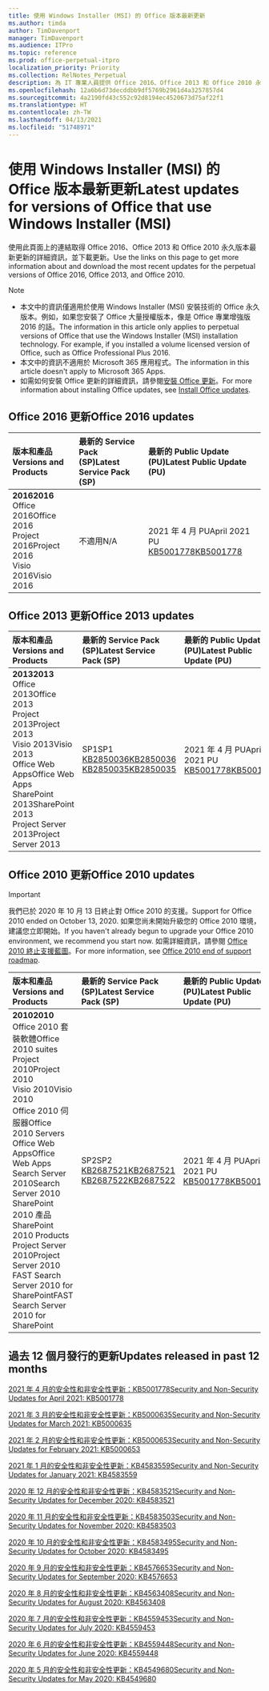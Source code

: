 ```yaml
---
title: 使用 Windows Installer (MSI) 的 Office 版本最新更新
ms.author: timda
author: TimDavenport
manager: TimDavenport
ms.audience: ITPro
ms.topic: reference
ms.prod: office-perpetual-itpro
localization_priority: Priority
ms.collection: RelNotes_Perpetual
description: 為 IT 專業人員提供 Office 2016、Office 2013 和 Office 2010 永久版本的最新更新資訊連結
ms.openlocfilehash: 12a6b6d73decddbb9df5769b2961d4a3257857d4
ms.sourcegitcommit: 4a2190fd43c552c92d8194ec4520673d75af22f1
ms.translationtype: HT
ms.contentlocale: zh-TW
ms.lasthandoff: 04/13/2021
ms.locfileid: "51748971"
---
```

# <a name="latest-updates-for-versions-of-office-that-use-windows-installer-msi"></a><span data-ttu-id="bc98e-103">使用 Windows Installer (MSI) 的 Office 版本最新更新</span><span class="sxs-lookup"><span data-stu-id="bc98e-103">Latest updates for versions of Office that use Windows Installer (MSI)</span></span>

<span data-ttu-id="bc98e-104">使用此頁面上的連結取得 Office 2016、Office 2013 和 Office 2010 永久版本最新更新的詳細資訊，並下載更新。</span><span class="sxs-lookup"><span data-stu-id="bc98e-104">Use the links on this page to get more information about and download the most recent updates for the perpetual versions of Office 2016, Office 2013, and Office 2010.</span></span>
  
 
> [!NOTE]
> - <span data-ttu-id="bc98e-p101">本文中的資訊僅適用於使用 Windows Installer (MSI) 安裝技術的 Office 永久版本。例如，如果您安裝了 Office 大量授權版本，像是 Office 專業增強版 2016 的話。</span><span class="sxs-lookup"><span data-stu-id="bc98e-p101">The information in this article only applies to perpetual versions of Office that use the Windows Installer (MSI) installation technology. For example, if you installed a volume licensed version of Office, such as Office Professional Plus 2016.</span></span>
> - <span data-ttu-id="bc98e-107">本文中的資訊不適用於 Microsoft 365 應用程式。</span><span class="sxs-lookup"><span data-stu-id="bc98e-107">The information in this article doesn't apply to Microsoft 365 Apps.</span></span>
> - <span data-ttu-id="bc98e-108">如需如何安裝 Office 更新的詳細資訊，請參閱[安裝 Office 更新](https://support.office.com/article/2ab296f3-7f03-43a2-8e50-46de917611c5)。</span><span class="sxs-lookup"><span data-stu-id="bc98e-108">For more information about installing Office updates, see [Install Office updates](https://support.office.com/article/2ab296f3-7f03-43a2-8e50-46de917611c5).</span></span> 


## <a name="office-2016-updates"></a><span data-ttu-id="bc98e-109">Office 2016 更新</span><span class="sxs-lookup"><span data-stu-id="bc98e-109">Office 2016 updates</span></span>

|<span data-ttu-id="bc98e-110">**版本和產品**</span><span class="sxs-lookup"><span data-stu-id="bc98e-110">**Versions and Products**</span></span>|<span data-ttu-id="bc98e-111">**最新的 Service Pack (SP)**</span><span class="sxs-lookup"><span data-stu-id="bc98e-111">**Latest Service Pack (SP)**</span></span>|<span data-ttu-id="bc98e-112">**最新的 Public Update (PU)**</span><span class="sxs-lookup"><span data-stu-id="bc98e-112">**Latest Public Update (PU)**</span></span>|
|:-----|:-----|:-----|
|<span data-ttu-id="bc98e-113">**2016**</span><span class="sxs-lookup"><span data-stu-id="bc98e-113">**2016**</span></span> <br/> <span data-ttu-id="bc98e-114">Office 2016</span><span class="sxs-lookup"><span data-stu-id="bc98e-114">Office 2016</span></span>  <br/> <span data-ttu-id="bc98e-115">Project 2016</span><span class="sxs-lookup"><span data-stu-id="bc98e-115">Project 2016</span></span>  <br/> <span data-ttu-id="bc98e-116">Visio 2016</span><span class="sxs-lookup"><span data-stu-id="bc98e-116">Visio 2016</span></span>  <br/> |<span data-ttu-id="bc98e-117">不適用</span><span class="sxs-lookup"><span data-stu-id="bc98e-117">N/A</span></span>  <br/> |<span data-ttu-id="bc98e-118">2021 年 4 月 PU</span><span class="sxs-lookup"><span data-stu-id="bc98e-118">April 2021 PU</span></span>  <br/> [<span data-ttu-id="bc98e-119">KB5001778</span><span class="sxs-lookup"><span data-stu-id="bc98e-119">KB5001778</span></span>](https://support.microsoft.com/help/5001778) <br/> |

## <a name="office-2013-updates"></a><span data-ttu-id="bc98e-120">Office 2013 更新</span><span class="sxs-lookup"><span data-stu-id="bc98e-120">Office 2013 updates</span></span>

|<span data-ttu-id="bc98e-121">**版本和產品**</span><span class="sxs-lookup"><span data-stu-id="bc98e-121">**Versions and Products**</span></span>|<span data-ttu-id="bc98e-122">**最新的 Service Pack (SP)**</span><span class="sxs-lookup"><span data-stu-id="bc98e-122">**Latest Service Pack (SP)**</span></span>|<span data-ttu-id="bc98e-123">**最新的 Public Update (PU)**</span><span class="sxs-lookup"><span data-stu-id="bc98e-123">**Latest Public Update (PU)**</span></span>|
|:-----|:-----|:-----|
|<span data-ttu-id="bc98e-124">**2013**</span><span class="sxs-lookup"><span data-stu-id="bc98e-124">**2013**</span></span> <br/> <span data-ttu-id="bc98e-125">Office 2013</span><span class="sxs-lookup"><span data-stu-id="bc98e-125">Office 2013</span></span>  <br/> <span data-ttu-id="bc98e-126">Project 2013</span><span class="sxs-lookup"><span data-stu-id="bc98e-126">Project 2013</span></span>  <br/> <span data-ttu-id="bc98e-127">Visio 2013</span><span class="sxs-lookup"><span data-stu-id="bc98e-127">Visio 2013</span></span>  <br/> <span data-ttu-id="bc98e-128">Office Web Apps</span><span class="sxs-lookup"><span data-stu-id="bc98e-128">Office Web Apps</span></span>  <br/> <span data-ttu-id="bc98e-129">SharePoint 2013</span><span class="sxs-lookup"><span data-stu-id="bc98e-129">SharePoint 2013</span></span>  <br/> <span data-ttu-id="bc98e-130">Project Server 2013</span><span class="sxs-lookup"><span data-stu-id="bc98e-130">Project Server 2013</span></span>  <br/> |<span data-ttu-id="bc98e-131">SP1</span><span class="sxs-lookup"><span data-stu-id="bc98e-131">SP1</span></span> <br/> [<span data-ttu-id="bc98e-132">KB2850036</span><span class="sxs-lookup"><span data-stu-id="bc98e-132">KB2850036</span></span>](https://support.microsoft.com/kb/2850036) <br/>[<span data-ttu-id="bc98e-133">KB2850035</span><span class="sxs-lookup"><span data-stu-id="bc98e-133">KB2850035</span></span>](https://support.microsoft.com/kb/2850035) <br/> |<span data-ttu-id="bc98e-134">2021 年 4 月 PU</span><span class="sxs-lookup"><span data-stu-id="bc98e-134">April 2021 PU</span></span>  <br/> [<span data-ttu-id="bc98e-135">KB5001778</span><span class="sxs-lookup"><span data-stu-id="bc98e-135">KB5001778</span></span>](https://support.microsoft.com/help/5001778) <br/> |
   
## <a name="office-2010-updates"></a><span data-ttu-id="bc98e-136">Office 2010 更新</span><span class="sxs-lookup"><span data-stu-id="bc98e-136">Office 2010 updates</span></span>
> [!IMPORTANT]
> <span data-ttu-id="bc98e-137">我們已於 2020 年 10 月 13 日終止對 Office 2010 的支援。</span><span class="sxs-lookup"><span data-stu-id="bc98e-137">Support for Office 2010 ended on October 13, 2020.</span></span> <span data-ttu-id="bc98e-138">如果您尚未開始升級您的 Office 2010 環境，建議您立即開始。</span><span class="sxs-lookup"><span data-stu-id="bc98e-138">If you haven't already begun to upgrade your Office 2010 environment, we recommend you start now.</span></span> <span data-ttu-id="bc98e-139">如需詳細資訊，請參閱 [Office 2010 終止支援藍圖](/DeployOffice/office-2010-end-support-roadmap)。</span><span class="sxs-lookup"><span data-stu-id="bc98e-139">For more information, see [Office 2010 end of support roadmap](/DeployOffice/office-2010-end-support-roadmap).</span></span> 

|<span data-ttu-id="bc98e-140">**版本和產品**</span><span class="sxs-lookup"><span data-stu-id="bc98e-140">**Versions and Products**</span></span>|<span data-ttu-id="bc98e-141">**最新的 Service Pack (SP)**</span><span class="sxs-lookup"><span data-stu-id="bc98e-141">**Latest Service Pack (SP)**</span></span>|<span data-ttu-id="bc98e-142">**最新的 Public Update (PU)**</span><span class="sxs-lookup"><span data-stu-id="bc98e-142">**Latest Public Update (PU)**</span></span>|
|:-----|:-----|:-----|
|<span data-ttu-id="bc98e-143">**2010**</span><span class="sxs-lookup"><span data-stu-id="bc98e-143">**2010**</span></span> <br/> <span data-ttu-id="bc98e-144">Office 2010 套裝軟體</span><span class="sxs-lookup"><span data-stu-id="bc98e-144">Office 2010 suites</span></span>  <br/> <span data-ttu-id="bc98e-145">Project 2010</span><span class="sxs-lookup"><span data-stu-id="bc98e-145">Project 2010</span></span>  <br/> <span data-ttu-id="bc98e-146">Visio 2010</span><span class="sxs-lookup"><span data-stu-id="bc98e-146">Visio 2010</span></span>  <br/> <span data-ttu-id="bc98e-147">Office 2010 伺服器</span><span class="sxs-lookup"><span data-stu-id="bc98e-147">Office 2010 Servers</span></span>  <br/> <span data-ttu-id="bc98e-148">Office Web Apps</span><span class="sxs-lookup"><span data-stu-id="bc98e-148">Office Web Apps</span></span>  <br/> <span data-ttu-id="bc98e-149">Search Server 2010</span><span class="sxs-lookup"><span data-stu-id="bc98e-149">Search Server 2010</span></span>  <br/> <span data-ttu-id="bc98e-150">SharePoint 2010 產品</span><span class="sxs-lookup"><span data-stu-id="bc98e-150">SharePoint 2010 Products</span></span>  <br/> <span data-ttu-id="bc98e-151">Project Server 2010</span><span class="sxs-lookup"><span data-stu-id="bc98e-151">Project Server 2010</span></span>  <br/> <span data-ttu-id="bc98e-152">FAST Search Server 2010 for SharePoint</span><span class="sxs-lookup"><span data-stu-id="bc98e-152">FAST Search Server 2010 for SharePoint</span></span>  <br/> |<span data-ttu-id="bc98e-153">SP2</span><span class="sxs-lookup"><span data-stu-id="bc98e-153">SP2</span></span> <br/>[<span data-ttu-id="bc98e-154">KB2687521</span><span class="sxs-lookup"><span data-stu-id="bc98e-154">KB2687521</span></span>](https://support.microsoft.com/kb/2687521) <br/> [<span data-ttu-id="bc98e-155">KB2687522</span><span class="sxs-lookup"><span data-stu-id="bc98e-155">KB2687522</span></span>](https://support.microsoft.com/kb/2687522) <br/> |<span data-ttu-id="bc98e-156">2021 年 4 月 PU</span><span class="sxs-lookup"><span data-stu-id="bc98e-156">April 2021 PU</span></span>  <br/> [<span data-ttu-id="bc98e-157">KB5001778</span><span class="sxs-lookup"><span data-stu-id="bc98e-157">KB5001778</span></span>](https://support.microsoft.com/help/5001778) <br/> |
   

   
## <a name="updates-released-in-past-12-months"></a><span data-ttu-id="bc98e-158">過去 12 個月發行的更新</span><span class="sxs-lookup"><span data-stu-id="bc98e-158">Updates released in past 12 months</span></span>

[<span data-ttu-id="bc98e-159">2021 年 4 月的安全性和非安全性更新：KB5001778</span><span class="sxs-lookup"><span data-stu-id="bc98e-159">Security and Non-Security Updates for April 2021: KB5001778</span></span>](https://support.microsoft.com/help/5001778)

[<span data-ttu-id="bc98e-160">2021 年 3 月的安全性和非安全性更新：KB5000635</span><span class="sxs-lookup"><span data-stu-id="bc98e-160">Security and Non-Security Updates for March 2021: KB5000635</span></span>](https://support.microsoft.com/help/5000635)

[<span data-ttu-id="bc98e-161">2021 年 2 月的安全性和非安全性更新：KB5000653</span><span class="sxs-lookup"><span data-stu-id="bc98e-161">Security and Non-Security Updates for February 2021: KB5000653</span></span>](https://support.microsoft.com/help/5000653)

[<span data-ttu-id="bc98e-162">2021 年 1 月的安全性和非安全性更新：KB4583559</span><span class="sxs-lookup"><span data-stu-id="bc98e-162">Security and Non-Security Updates for January 2021: KB4583559</span></span>](https://support.microsoft.com/help/4583559)

[<span data-ttu-id="bc98e-163">2020 年 12 月的安全性和非安全性更新：KB4583521</span><span class="sxs-lookup"><span data-stu-id="bc98e-163">Security and Non-Security Updates for December 2020: KB4583521</span></span>](https://support.microsoft.com/help/4583521)

[<span data-ttu-id="bc98e-164">2020 年 11 月的安全性和非安全性更新：KB4583503</span><span class="sxs-lookup"><span data-stu-id="bc98e-164">Security and Non-Security Updates for November 2020: KB4583503</span></span>](https://support.microsoft.com/help/4583503)

[<span data-ttu-id="bc98e-165">2020 年 10 月的安全性和非安全性更新：KB4583495</span><span class="sxs-lookup"><span data-stu-id="bc98e-165">Security and Non-Security Updates for October 2020: KB4583495</span></span>](https://support.microsoft.com/help/4583495)

[<span data-ttu-id="bc98e-166">2020 年 9 月的安全性和非安全性更新：KB4576653</span><span class="sxs-lookup"><span data-stu-id="bc98e-166">Security and Non-Security Updates for September 2020: KB4576653</span></span>](https://support.microsoft.com/help/4576653)

[<span data-ttu-id="bc98e-167">2020 年 8 月的安全性和非安全性更新：KB4563408</span><span class="sxs-lookup"><span data-stu-id="bc98e-167">Security and Non-Security Updates for August 2020: KB4563408</span></span>](https://support.microsoft.com/help/4563408)

[<span data-ttu-id="bc98e-168">2020 年 7 月的安全性和非安全性更新：KB4559453</span><span class="sxs-lookup"><span data-stu-id="bc98e-168">Security and Non-Security Updates for July 2020: KB4559453</span></span>](https://support.microsoft.com/help/4559453)

[<span data-ttu-id="bc98e-169">2020 年 6 月的安全性和非安全性更新：KB4559448</span><span class="sxs-lookup"><span data-stu-id="bc98e-169">Security and Non-Security Updates for June 2020: KB4559448</span></span>](https://support.microsoft.com/help/4559448)

[<span data-ttu-id="bc98e-170">2020 年 5 月的安全性和非安全性更新：KB4549680</span><span class="sxs-lookup"><span data-stu-id="bc98e-170">Security and Non-Security Updates for May 2020: KB4549680</span></span>](https://support.microsoft.com/help/4549680)







 




</br>